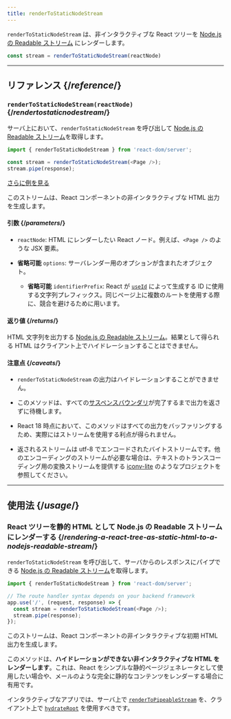 ```yaml
---
title: renderToStaticNodeStream
---
```


<Intro>

`renderToStaticNodeStream` は、非インタラクティブな React ツリーを [Node.js の Readable ストリーム](https://nodejs.org/api/stream.html#readable-streams) にレンダーします。

```js
const stream = renderToStaticNodeStream(reactNode)
```

</Intro>

<InlineToc />

---

## リファレンス {/*reference*/}

### `renderToStaticNodeStream(reactNode)` {/*rendertostaticnodestream*/}

サーバ上において、`renderToStaticNodeStream` を呼び出して [Node.js の Readable ストリーム](https://nodejs.org/api/stream.html#readable-streams)を取得します。

```js
import { renderToStaticNodeStream } from 'react-dom/server';

const stream = renderToStaticNodeStream(<Page />);
stream.pipe(response);
```

[さらに例を見る](#usage)

このストリームは、React コンポーネントの非インタラクティブな HTML 出力を生成します。

#### 引数 {/*parameters*/}

* `reactNode`: HTML にレンダーしたい React ノード。例えば、`<Page />` のような JSX 要素。

* **省略可能** `options`: サーバレンダー用のオプションが含まれたオブジェクト。
  * **省略可能** `identifierPrefix`: React が [`useId`](/reference/react/useId) によって生成する ID に使用する文字列プレフィックス。同じページ上に複数のルートを使用する際に、競合を避けるために用います。

#### 返り値 {/*returns*/}

HTML 文字列を出力する [Node.js の Readable ストリーム](https://nodejs.org/api/stream.html#readable-streams)。結果として得られる HTML はクライアント上でハイドレーションすることはできません。

#### 注意点 {/*caveats*/}

* `renderToStaticNodeStream` の出力はハイドレーションすることができません。

* このメソッドは、すべての[サスペンスバウンダリ](/reference/react/Suspense)が完了するまで出力を返さずに待機します。

* React 18 時点において、このメソッドはすべての出力をバッファリングするため、実際にはストリームを使用する利点が得られません。

* 返されるストリームは utf-8 でエンコードされたバイトストリームです。他のエンコーディングのストリームが必要な場合は、テキストのトランスコーディング用の変換ストリームを提供する [iconv-lite](https://www.npmjs.com/package/iconv-lite) のようなプロジェクトを参照してください。

---

## 使用法 {/*usage*/}

### React ツリーを静的 HTML として Node.js の Readable ストリームにレンダーする {/*rendering-a-react-tree-as-static-html-to-a-nodejs-readable-stream*/}

`renderToStaticNodeStream` を呼び出して、サーバからのレスポンスにパイプできる [Node.js の Readable ストリーム](https://nodejs.org/api/stream.html#readable-streams)を取得します。

```js {5-6}
import { renderToStaticNodeStream } from 'react-dom/server';

// The route handler syntax depends on your backend framework
app.use('/', (request, response) => {
  const stream = renderToStaticNodeStream(<Page />);
  stream.pipe(response);
});
```

このストリームは、React コンポーネントの非インタラクティブな初期 HTML 出力を生成します。

<Pitfall>

このメソッドは、**ハイドレーションができない非インタラクティブな HTML をレンダーします**。これは、React をシンプルな静的ページジェネレータとして使用したい場合や、メールのような完全に静的なコンテンツをレンダーする場合に有用です。

インタラクティブなアプリでは、サーバ上で [`renderToPipeableStream`](/reference/react-dom/server/renderToPipeableStream) を、クライアント上で [`hydrateRoot`](/reference/react-dom/client/hydrateRoot) を使用すべきです。

</Pitfall>
